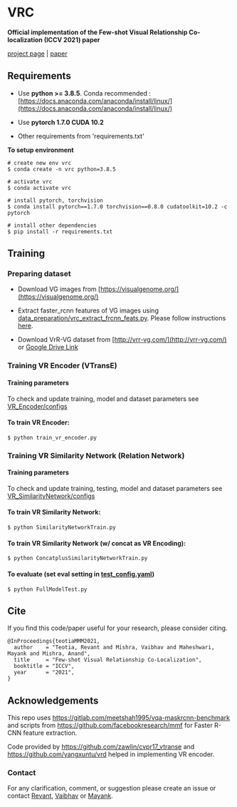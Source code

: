 # VRC
**Official implementation of the Few-shot Visual Relationship Co-localization (ICCV 2021) paper**

[project page](https://vl2g.github.io/projects/vrc/) | [paper](https://vl2g.github.io/projects/vrc/docs/VRC-ICCV2021.pdf)

## Requirements
* Use **python >= 3.8.5**. Conda recommended : [https://docs.anaconda.com/anaconda/install/linux/](https://docs.anaconda.com/anaconda/install/linux/)

* Use **pytorch 1.7.0 CUDA 10.2**

* Other requirements from 'requirements.txt'

**To setup environment**
```
# create new env vrc
$ conda create -n vrc python=3.8.5

# activate vrc
$ conda activate vrc

# install pytorch, torchvision
$ conda install pytorch==1.7.0 torchvision==0.8.0 cudatoolkit=10.2 -c pytorch

# install other dependencies
$ pip install -r requirements.txt
```

## Training

### Preparing dataset
- Download VG images from [https://visualgenome.org/](https://visualgenome.org/)

- Extract faster_rcnn features of VG images using [data_preparation/vrc_extract_frcnn_feats.py](data_preparation/vrc_extract_frcnn_feats.py). Please follow instructions [here](data_preparation/README.md).

- Download VrR-VG dataset from [http://vrr-vg.com/](http://vrr-vg.com/) or [Google Drive Link](https://drive.google.com/file/d/1X7lYDviVKJI9bGmQAbQikTM271P3aoWZ/view?usp=sharing)

### Training VR Encoder (VTransE)

#### Training parameters
To check and update training, model and dataset parameters see [VR_Encoder/configs](VR_Encoder/configs)

#### To train VR Encoder: 
```
$ python train_vr_encoder.py
```

### Training VR Similarity Network (Relation Network)

#### Training parameters
To check and update training, testing, model and dataset parameters see [VR_SimilarityNetwork/configs](VR_SimilarityNetwork/configs)

#### To train VR Similarity Network: 
```
$ python SimilarityNetworkTrain.py
```

#### To train VR Similarity Network (w/ concat as VR Encoding): 
```
$ python ConcatplusSimilarityNetworkTrain.py
```

#### To evaluate (set eval setting in [test_config.yaml](VR_SimilarityNetwork/configs/test_config.yaml))
```
$ python FullModelTest.py
```

## Cite
If you find this code/paper  useful for your research, please consider citing.
```
@InProceedings{teotiaMMM2021,
  author    = "Teotia, Revant and Mishra, Vaibhav and Maheshwari, Mayank and Mishra, Anand",
  title     = "Few-shot Visual Relationship Co-Localization",
  booktitle = "ICCV",
  year      = "2021",
}
```

## Acknowledgements
This repo uses https://gitlab.com/meetshah1995/vqa-maskrcnn-benchmark and scripts from https://github.com/facebookresearch/mmf for Faster R-CNN feature extraction. 

Code provided by https://github.com/zawlin/cvpr17_vtranse and https://github.com/yangxuntu/vrd helped in implementing VR encoder.


### Contact
For any clarification, comment, or suggestion please create an issue or contact [Revant](https://revantteotia.github.io/), [Vaibhav](https://www.linkedin.com/in/vaibhav-mishra-iitj/) or [Mayank](https://www.linkedin.com/in/maheshwarimayank333/).